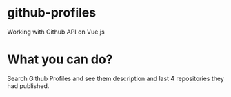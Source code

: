 # github-profiles

Working with Github API on Vue.js

# What you can do?

Search Github Profiles and see them description and last 4 repositories they had published.
